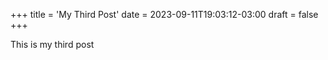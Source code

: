 +++
title = 'My Third Post'
date = 2023-09-11T19:03:12-03:00
draft = false
+++

This is my third post
